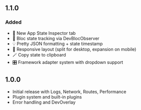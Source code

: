 
## 1.1.0
### Added
- 🚀 New App State Inspector tab
- 🎯 Bloc state tracking via DevBlocObserver
- 💡 Pretty JSON formatting + state timestamp
- 🧠 Responsive layout (split for desktop, expansion on mobile)
- 🪄 Copy state to clipboard
- 🎛 Framework adapter system with dropdown support

## 1.0.0
- Initial release with Logs, Network, Routes, Performance
- Plugin system and built-in plugins
- Error handling and DevOverlay
